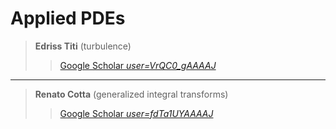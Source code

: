# Applied PDEs

> **Edriss Titi** (turbulence)
> > [Google Scholar *user=VrQC0_gAAAAJ*](https://scholar.google.com/citations?user=VrQC0_gAAAAJ&hl=en)

---

> **Renato Cotta** (generalized integral transforms)
> > [Google Scholar *user=fdTa1UYAAAAJ*](https://scholar.google.com/citations?user=fdTa1UYAAAAJ&hl=en)

